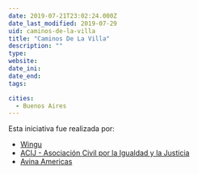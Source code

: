 ```yaml
---
date: 2019-07-21T23:02:24.000Z
date_last_modified: 2019-07-29
uid: caminos-de-la-villa
title: "Caminos De La Villa"
description: ""
type: 
website: 
date_ini: 
date_end: 
tags:

cities: 
  - Buenos Aires
---
```


Esta iniciativa fue realizada por:

- [Wingu](/i/wingu.html)
- [ACIJ - Asociación Civil por la Igualdad y la Justicia](/i/asociacion-civil-por-la-igualdad-y-la-justicia-arg.html)
- [Avina Americas](/i/avina.html)
